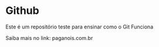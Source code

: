 # Github

Este é um repositório teste para ensinar como o Git Funciona

Saiba mais no link: paganois.com.br
